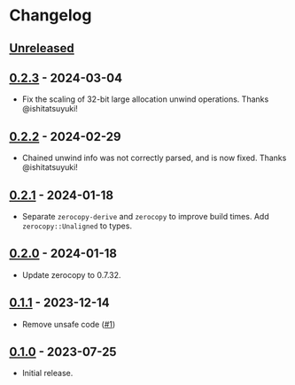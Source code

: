 # Changelog

## [Unreleased]

## [0.2.3] - 2024-03-04
* Fix the scaling of 32-bit large allocation unwind operations. Thanks @ishitatsuyuki!

## [0.2.2] - 2024-02-29
* Chained unwind info was not correctly parsed, and is now fixed. Thanks @ishitatsuyuki!

## [0.2.1] - 2024-01-18
* Separate `zerocopy-derive` and `zerocopy` to improve build times. Add `zerocopy::Unaligned` to
  types.

## [0.2.0] - 2024-01-18
* Update zerocopy to 0.7.32.

## [0.1.1] - 2023-12-14
* Remove unsafe code ([#1](https://github.com/afranchuk/pe-unwind-info/pull/1))

## [0.1.0] - 2023-07-25
* Initial release.

[Unreleased]: https://github.com/afranchuk/pe-unwind-info/compare/0.2.3...HEAD
[0.2.3]: https://github.com/afranchuk/pe-unwind-info/compare/0.2.2...0.2.3
[0.2.2]: https://github.com/afranchuk/pe-unwind-info/compare/0.2.1...0.2.2
[0.2.1]: https://github.com/afranchuk/pe-unwind-info/compare/0.2.0...0.2.1
[0.2.0]: https://github.com/afranchuk/pe-unwind-info/compare/0.1.1...0.2.0
[0.1.1]: https://github.com/afranchuk/pe-unwind-info/compare/0.1.0...0.1.1
[0.1.0]: https://github.com/afranchuk/pe-unwind-info/releases/tag/0.0.1
